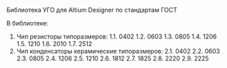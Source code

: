 Библиотека УГО для Altium Designer по стандартам ГОСТ

В библиотеке:
  1. Чип резисторы типоразмеров:
    1.1. 0402
    1.2. 0603
    1.3. 0805
    1.4. 1206
    1.5. 1210
    1.6. 2010
    1.7. 2512
  2. Чип конденсаторы керамические типоразмеров:
    2.1. 0402
    2.2. 0603
    2.3. 0805
    2.4. 1206
    2.5. 1210
    2.6. 1812
    2.7. 1825
    2.8. 2220
    2.9. 2225
    

